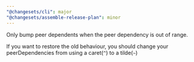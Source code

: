 ```yaml
---
"@changesets/cli": major
"@changesets/assemble-release-plan": minor
---
```


Only bump peer dependents when the peer dependency is out of range.

If you want to restore the old behaviour, you should change your peerDependencies from using a caret(`^`) to a tilde(`~`)
